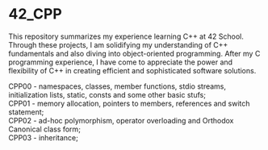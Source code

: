 # 42_CPP
This repository summarizes my experience learning C++ at 42 School.
Through these projects, I am solidifying my understanding of C++ fundamentals and also diving into object-oriented programming.
After my C programming experience, I have come to appreciate the power and flexibility of C++ in creating efficient and sophisticated software solutions.

CPP00 - namespaces, classes, member functions, stdio streams, initialization lists, static, consts and some other basic stufs;<br>
CPP01 - memory allocation, pointers to members, references and switch statement;<br>
CPP02 - ad-hoc polymorphism, operator overloading and Orthodox Canonical class form;<br>
CPP03 - inheritance;<br>
